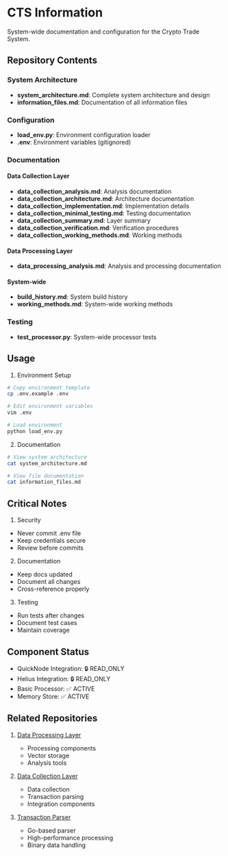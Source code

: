 # CTS Information

System-wide documentation and configuration for the Crypto Trade System.

## Repository Contents

### System Architecture
- **system_architecture.md**: Complete system architecture and design
- **information_files.md**: Documentation of all information files

### Configuration
- **load_env.py**: Environment configuration loader
- **.env**: Environment variables (gitignored)

### Documentation

#### Data Collection Layer
- **data_collection_analysis.md**: Analysis documentation
- **data_collection_architecture.md**: Architecture documentation
- **data_collection_implementation.md**: Implementation details
- **data_collection_minimal_testing.md**: Testing documentation
- **data_collection_summary.md**: Layer summary
- **data_collection_verification.md**: Verification procedures
- **data_collection_working_methods.md**: Working methods

#### Data Processing Layer
- **data_processing_analysis.md**: Analysis and processing documentation

#### System-wide
- **build_history.md**: System build history
- **working_methods.md**: System-wide working methods

### Testing
- **test_processor.py**: System-wide processor tests

## Usage

1. Environment Setup
```bash
# Copy environment template
cp .env.example .env

# Edit environment variables
vim .env

# Load environment
python load_env.py
```

2. Documentation
```bash
# View system architecture
cat system_architecture.md

# View file documentation
cat information_files.md
```

## Critical Notes

1. Security
- Never commit .env file
- Keep credentials secure
- Review before commits

2. Documentation
- Keep docs updated
- Document all changes
- Cross-reference properly

3. Testing
- Run tests after changes
- Document test cases
- Maintain coverage

## Component Status

- QuickNode Integration: 🔒 READ_ONLY
- Helius Integration: 🔒 READ_ONLY
- Basic Processor: ✅ ACTIVE
- Memory Store: ✅ ACTIVE

## Related Repositories

1. [Data Processing Layer](https://github.com/Scruff-AI/CTS_Data-Processing-Layer)
   - Processing components
   - Vector storage
   - Analysis tools

2. [Data Collection Layer](https://github.com/Scruff-AI/CTS_Data-Collection-Layer)
   - Data collection
   - Transaction parsing
   - Integration components

3. [Transaction Parser](https://github.com/Scruff-AI/CTS_tx-parser)
   - Go-based parser
   - High-performance processing
   - Binary data handling
